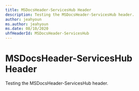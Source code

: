 ```yaml
---
title: MSDocsHeader-ServicesHub Header
description: Testing the MSDocsHeader-ServicesHub header.
author: jeahyoun
ms.author: jeahyoun
ms.date: 08/10/2020
uhfHeaderId: MSDocsHeader-ServicesHub
---
```


# MSDocsHeader-ServicesHub Header

Testing the MSDocsHeader-ServicesHub header.
